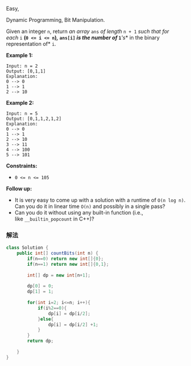 Easy,  

Dynamic Programming, Bit Manipulation.

Given an integer `n`, return *an array* `ans` *of length* `n + 1` *such that for each* `i` **(`0 <= i <= n`)*,* `ans[i]` *is the **number of*** `1`***'s** in the binary representation of* `i`.

**Example 1:**

```
Input: n = 2
Output: [0,1,1]
Explanation:
0 --> 0
1 --> 1
2 --> 10

```

**Example 2:**

```
Input: n = 5
Output: [0,1,1,2,1,2]
Explanation:
0 --> 0
1 --> 1
2 --> 10
3 --> 11
4 --> 100
5 --> 101

```

**Constraints:**

- `0 <= n <= 105`

**Follow up:**

- It is very easy to come up with a solution with a runtime of `O(n log n)`. Can you do it in linear time `O(n)` and possibly in a single pass?
- Can you do it without using any built-in function (i.e., like `__builtin_popcount` in C++)?

### 解法

```java
class Solution {
    public int[] countBits(int n) {
        if(n==0) return new int[]{0};
        if(n==1) return new int[]{0,1};
        
        int[] dp = new int[n+1];
        
        dp[0] = 0;
        dp[1] = 1;
        
        for(int i=2; i<=n; i++){
            if(i%2==0){
                dp[i] = dp[i/2];
            }else{
                dp[i] = dp[i/2] +1;
            }
        }
        return dp;
        
    }
}
```